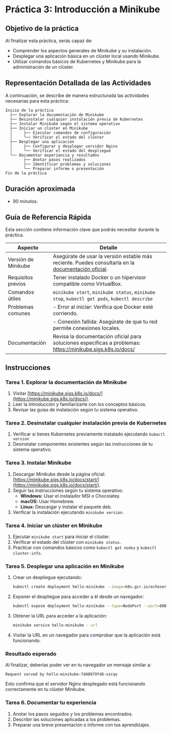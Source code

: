 # Práctica 3: Introducción a Minikube

## Objetivo de la práctica

Al finalizar esta práctica, serás capaz de:

- Comprender los aspectos generales de Minikube y su instalación.
- Desplegar una aplicación básica en un clúster local usando Minikube.
- Utilizar comandos básicos de Kubernetes y Minikube para la administración de un clúster.

## Representación Detallada de las Actividades

A continuación, se describe de manera estructurada las actividades necesarias para esta práctica:

```
Inicio de la práctica
  ├── Explorar la documentación de Minikube
  ├── Desinstalar cualquier instalación previa de Kubernetes
  ├── Instalar Minikube según el sistema operativo
  ├── Iniciar un clúster en Minikube
  │     ├── Ejecutar comandos de configuración
  │     └── Verificar el estado del clúster
  ├── Desplegar una aplicación
  │     ├── Configurar y desplegar servidor Nginx
  │     └── Verificar el estado del despliegue
  └── Documentar experiencia y resultados
        ├── Anotar pasos realizados
        ├── Identificar problemas y soluciones
        └── Preparar informe o presentación
Fin de la práctica
```

## Duración aproximada

- 90 minutos.

## Guía de Referencia Rápida

Esta sección contiene información clave que podrás necesitar durante la práctica.

| Aspecto             | Detalle                                                                                                                                  |
| ------------------- | ---------------------------------------------------------------------------------------------------------------------------------------- |
| Versión de Minikube | Asegúrate de usar la versión estable más reciente. Puedes consultarla en la [documentación oficial](https://minikube.sigs.k8s.io/docs/). |
| Requisitos previos  | Tener instalado Docker o un hipervisor compatible como VirtualBox.                                                                       |
| Comandos útiles     | `minikube start`, `minikube status`, `minikube stop`, `kubectl get pods`, `kubectl describe`                                             |
| Problemas comunes   | - Error al iniciar: Verifica que Docker esté corriendo.                                                                                  |
|                     | - Conexión fallida: Asegúrate de que tu red permite conexiones locales.                                                                  |
| Documentación       | Revisa la documentación oficial para soluciones específicas a problemas: https://minikube.sigs.k8s.io/docs/                              |

## Instrucciones

### Tarea 1. Explorar la documentación de Minikube

1. Visitar [https://minikube.sigs.k8s.io/docs/](https://minikube.sigs.k8s.io/docs/).
2. Leer la introducción y familiarizarte con los conceptos básicos.
3. Revisar las guías de instalación según tu sistema operativo.

### Tarea 2. Desinstalar cualquier instalación previa de Kubernetes

1. Verificar si tienes Kubernetes previamente instalado ejecutando `kubectl version`
2. Desinstalar componentes existentes según las instrucciones de tu sistema operativo.

### Tarea 3. Instalar Minikube

1. Descargar Minikube desde la página oficial: [https://minikube.sigs.k8s.io/docs/start/](https://minikube.sigs.k8s.io/docs/start/).
2. Seguir las instrucciones según tu sistema operativo:
   - **Windows:** Usar el instalador MSI o Chocolatey.
   - **macOS:** Usar Homebrew.
   - **Linux:** Descargar y instalar el paquete deb.
3. Verificar la instalación ejecutando `minikube version`.

### Tarea 4. Iniciar un clúster en Minikube

1. Ejecutar `minikube start` para iniciar el clúster.
2. Verificar el estado del clúster con `minikube status`.
3. Practicar con comandos básicos como `kubectl get nodes` y `kubectl cluster-info`.

### Tarea 5. Desplegar una aplicación en Minikube

1. Crear un despliegue ejecutando:
   
   ```bash
   kubectl create deployment hello-minikube --image=k8s.gcr.io/echoserver:1.4
   ```

2. Exponer el despliegue para acceder a él desde un navegador:
   
   ```bash
   kubectl expose deployment hello-minikube --type=NodePort --port=8080
   ```

3. Obtener la URL para acceder a la aplicación:
   
   ```bash
   minikube service hello-minikube --url
   ```

4. Visitar la URL en un navegador para comprobar que la aplicación está funcionando.

### Resultado esperado

Al finalizar, deberías poder ver en tu navegador un mensaje similar a:

```
Request served by hello-minikube-7d48979fd6-xscqv
```

Esto confirma que el servidor Nginx desplegado está funcionando correctamente en tu clúster Minikube.

### Tarea 6. Documentar tu experiencia

1. Anotar los pasos seguidos y los problemas encontrados.
2. Describir las soluciones aplicadas a los problemas.
3. Preparar una breve presentación o informe con tus aprendizajes.
